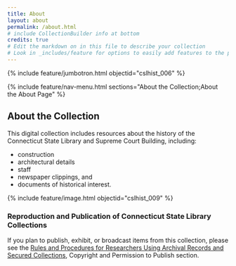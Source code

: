 ```yaml
---
title: About
layout: about
permalink: /about.html
# include CollectionBuilder info at bottom
credits: true
# Edit the markdown on in this file to describe your collection
# Look in _includes/feature for options to easily add features to the page
---
```


{% include feature/jumbotron.html objectid="cslhist_006" %}

{% include feature/nav-menu.html sections="About the Collection;About the About Page" %}

## About the Collection

This digital collection includes resources about the history of the Connecticut State Library and Supreme Court Building, including:
- construction
- architectural details
- staff
- newspaper clippings, and
- documents of historical interest.

{% include feature/image.html objectid="cslhist_009" %}

### Reproduction and Publication of Connecticut State Library Collections

If you plan to publish, exhibit, or broadcast items from this collection, please see the [Rules and Procedures for Researchers Using Archival Records and Secured Collections](http://libguides.ctstatelibrary.org/hg/using-archival-records/ara), Copyright and Permission to Publish section.